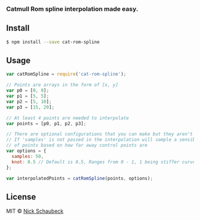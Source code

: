 ### Catmull Rom spline interpolation made easy.


## Install

```sh
$ npm install --save cat-rom-spline
```


## Usage

```js
var catRomSpline = require('cat-rom-spline');

// Points are arrays in the form of [x, y]
var p0 = [0, 0];
var p1 = [5, 5];
var p2 = [5, 10];
var p3 = [15, 20];

// At least 4 points are needed to interpolate
var points = [p0, p1, p2, p3];

// There are optional configurations that you can make but they aren't required
// If 'samples' is not passed in the interpolation will sample a sensible amount
// of points based on how far away control points are
var options = {
  samples: 50,
  knot: 0.5 // Default is 0.5, Ranges from 0 - 1, 1 being stiffer curves.
};

var interpolatedPoints = catRomSpline(points, options);
```


## License

MIT © [Nick Schaubeck](northofbrooklyn.nyc)


[npm-image]: https://badge.fury.io/js/cat-rom-spline.svg
[npm-url]: https://npmjs.org/package/cat-rom-spline
[travis-image]: https://travis-ci.org/nschaubeck/cat-rom-spline.svg?branch=master
[travis-url]: https://travis-ci.org/nschaubeck/cat-rom-spline
[daviddm-image]: https://david-dm.org/nschaubeck/cat-rom-spline.svg?theme=shields.io
[daviddm-url]: https://david-dm.org/nschaubeck/cat-rom-spline

